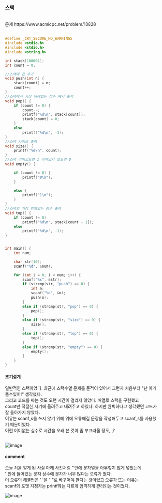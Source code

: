 ### 스택

<br>
문제 https://www.acmicpc.net/problem/10828
<br>
<br>

```C
#define _CRT_SECURE_NO_WARNINGS
#include <stdio.h>
#include <stdio.h>
#include <string.h> 

int stack[100001];
int count = 0;

//스택에 값 추가
void push(int n) {
	stack[count] = n;
	count++;
}
//스택에서 가장 위에있는 정수 빼서 출력
void pop() {
	if (count != 0) {
		count--;
		printf("%d\n", stack[count]);
		stack[count] = 0;
	}
	else
		printf("%d\n", -1);
}
//스택 사이즈 출력
void size() {
	printf("%d\n", count);
}
//스택 비어있으면 1 비어있지 않으면 0
void empty() {

	if (count != 0) {
		printf("0\n");
	}

	else {
		printf("1\n");
	}
}
//스택의 가장 위에있는 정수 출력
void top() {
	if (count != 0)
		printf("%d\n", stack[count - 1]);
	else
		printf("%d\n", -1);
}


int main() {
	int num;

	char str[10];
	scanf("%d", &num);

	for (int i = 0; i < num; i++) {
		scanf("%s", &str);
		if (strcmp(str, "push") == 0) {
			int n;
			scanf("%d", &n);
			push(n);
		}
		else if (strcmp(str, "pop") == 0) {
			pop();
		}
		else if (strcmp(str, "size") == 0) {
			size();
		}
		else if (strcmp(str, "top") == 0) {
			top();
		}
		else if (strcmp(str, "empty") == 0) {
			empty();
		}
	}
}
```
#### 초기설계
일반적인 스택이었다. 최근에 스택수열 문제를 푼적이 있어서 그런지 처음부터 "난 이거 풀수있어!" 생각했다.<br>
그리고 코드를 짜는 것도 오랜 시간이 걸리지 않았다. 배열로 스택을 구현했고<br>
count만 적절한 시기에 올려주고 내려주고 하였다. 하지만 완벽하다고 생각했던 코드가 잘 돌아가지 않았다.<br>
이유는 scanf_s를 쓰지 않기 위해 위에 오류해결 문장을 작성해두고 scanf_s를 사용했기 때문이었다.<br>
이런 어이없는 실수로 시간을 오래 쓴 것이 좀 부끄러울 정도,,,?<br>
<br>

![image](https://user-images.githubusercontent.com/84511374/139686440-ee264d6f-0bba-4e3e-9563-63cca557acd5.png)

#### comment<br>
오늘 처음 알게 된 사실 아래 사진처럼 ''안에 문자열을 아무렇지 않게 넣었는데<br>
''안에 들어있는 문자 상수에 문자가 너무 많다는 오류가 떴다.<br> 
이 오류의 해결법은 ' '을 " "로 바꾸어야 한다는 것이었고 오류가 뜨는 이유는<br> 
scanf의 포멧 지정자는 printf와는 다르게 엄격하게 관리되는 것이었다.<br>

![image](https://user-images.githubusercontent.com/84511374/139688165-57312e32-be5c-42d4-ab30-8721b9619670.png)
